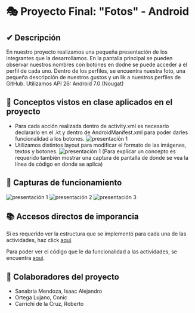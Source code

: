 # 🎭 Proyecto Final: "Fotos" - Android

## ✔ Descripción

En nuestro proyecto realizamos una pequeña presentación de los integrantes que la desarrollamos. En la pantalla principal se pueden observar nuestros nombres con botones en dodne se puede acceder a el perfil de cada uno.
Dentro de los perfiles, se encuentra nuestra foto, una pequeña descripción de nuestros gustos y un lik a nuestros perfiles de GitHub. 
Utilizamos API 26: Android 7.0 (Nougat)

## 📲 Conceptos vistos en clase aplicados en el proyecto

- Para cada acción realizada dentro de activity.xml es necesario declararlo en el .kt y dentro de AndroidManifest.xml para poder darles funcionalidad a los botones.
![presentación 1](https://github.com/Sportman9x9/Android-Aspirantes/blob/master/Proyectos/fotos/imagenes/androidmanifest.jpg)
- Utilizamos distintos layout para modificar el formato de las imágenes, textos y botones.
![presentación 1](https://github.com/Sportman9x9/Android-Aspirantes/blob/master/Proyectos/fotos/imagenes/layaout.jpg)
(Para explicar un concepto es requerido también mostrar una captura de pantalla de donde se vea la línea de código en donde se aplica)

## 📸 Capturas de funcionamiento

![presentación 1](https://github.com/Sportman9x9/Android-Aspirantes/blob/master/Proyectos/fotos/imagenes/presentacion01.jpg)
![presentación 2](https://github.com/Sportman9x9/Android-Aspirantes/blob/master/Proyectos/fotos/imagenes/presentacion02.jpg)
![presentación 3](https://github.com/Sportman9x9/Android-Aspirantes/blob/master/Proyectos/fotos/imagenes/presentacion03.jpg)

## 📚 Accesos directos de imporancia

Si es requerido ver la estructura que se implementó para cada una de las actividades, haz click [aquí](app/src/main/res/layout).

Para poder ver el código que le da funcionalidad a las actividades, se encuentra [aquí](app/src/main/java/com/proteco/fotos).

## 🤝 Colaboradores del proyecto

- Sanabria Mendoza, Isaac Alejandro
- Ortega Lujano, Conic
- Carrichi de la Cruz, Roberto
